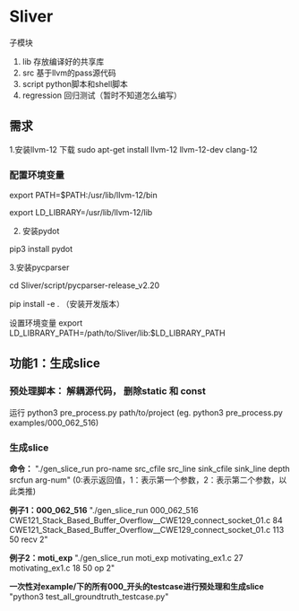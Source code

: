 # Sliver
子模块
1. lib 存放编译好的共享库
2. src 基于llvm的pass源代码
3. script python脚本和shell脚本
4. regression 回归测试（暂时不知道怎么编写）


## 需求
1.安装llvm-12
下载 sudo apt-get install llvm-12 llvm-12-dev clang-12
### 配置环境变量
export PATH=$PATH:/usr/lib/llvm-12/bin

export LD_LIBRARY=/usr/lib/llvm-12/lib

2. 安装pydot

pip3 install pydot

3.安装pycparser

cd Sliver/script/pycparser-release_v2.20

pip install -e .  （安装开发版本）


设置环境变量
export LD_LIBRARY_PATH=/path/to/Sliver/lib:$LD_LIBRARY_PATH


## 功能1：生成slice
### 预处理脚本： 解耦源代码， 删除static 和 const
运行 python3 pre_process.py path/to/project (eg. python3 pre_process.py examples/000_062_516)
### 生成slice
**命令：** "./gen_slice_run pro-name src_cfile src_line sink_cfile sink_line depth srcfun arg-num" (0:表示返回值，1：表示第一个参数，2：表示第二个参数，以此类推)

**例子1：000_062_516**
 "./gen_slice_run 000_062_516 CWE121_Stack_Based_Buffer_Overflow__CWE129_connect_socket_01.c 84 CWE121_Stack_Based_Buffer_Overflow__CWE129_connect_socket_01.c 113 50 recv 2"

**例子2：moti_exp**
 "./gen_slice_run moti_exp motivating_ex1.c 27 motivating_ex1.c 18 50 op 2"

**一次性对example/下的所有000_开头的testcase进行预处理和生成slice** 
 "python3 test_all_groundtruth_testcase.py"


